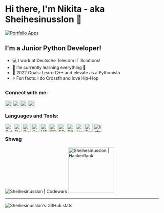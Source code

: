 # Hi there, I'm Nikita - aka Sheihesinusslon 👋 
[![Portfolio Apps](https://img.shields.io/website?label=Pet%20Projects&style=for-the-badge&up_color=e181d5&up_message=check&labelColor=193549&url=https%3A%2F%2Fgithub.com%2FSheihesinusslon%2Fportfolio-apps)](https://github.com/Sheihesinusslon/portfolio-apps)

## I'm a Junior Python Developer!
  
- :computer: I work at Deutsche Telecom IT Solutions!
- 🌱   I’m currently learning everything 🤣
- 🥅   2022 Goals: Learn C++ and elevate as a Pythonista
- ⚡   Fun facts: I do Crossfit and love Hip-Hop
  
### Connect with me:
  
[<img align="left" alt="Digita Resume" width="22px" src="https://user-images.githubusercontent.com/75010755/154892054-aac84256-1684-4009-918d-5081ba8a7c4f.png" />][website]
[<img align="left" alt="Nikita Gusev | Telegram" width="22px" src="https://cdn.jsdelivr.net/npm/simple-icons@v3/icons/telegram.svg" />][telegram]
[<img align="left" alt="Nikita Gusev | LinkedIn" width="22px" src="https://cdn.jsdelivr.net/npm/simple-icons@v3/icons/linkedin.svg" />][linkedin]
[<img align="left" alt="Sheihesinusslon | Instagram" width="22px" src="https://cdn.jsdelivr.net/npm/simple-icons@v3/icons/instagram.svg" />][instagram]
  
<br />
  
### Languages and Tools:

<img align="left" alt="Python" width="26px" src="https://user-images.githubusercontent.com/75010755/141420561-400cb75e-cdb9-428b-b3f7-0016d2f79820.png" />
<img align="left" alt="Flask" width="26px" src="https://user-images.githubusercontent.com/75010755/141421683-8ea59c00-f7ed-49ef-8dd4-6b433fe957e1.png" />
<img align="left" alt="Django" width="26px" src="https://user-images.githubusercontent.com/75010755/141421524-40b89a5d-4a65-4316-8369-32dc1c04f681.png" />
<img align="left" alt="Docker" width="26px" src="https://user-images.githubusercontent.com/75010755/141422227-67424795-d3f0-4d6b-a9b0-a70c21b1ec5a.png" />
<img align="left" alt="HTML5" width="26px" src="https://user-images.githubusercontent.com/75010755/141417640-6e1ec9f4-9d47-4256-976f-2c6f5321d5ed.png" />
<img align="left" alt="CSS3" width="26px" src="https://user-images.githubusercontent.com/75010755/141417657-ca5494e4-22a7-4b7f-9840-8d3d879d7ba7.png" />
<img align="left" alt="SQL" width="26px" src="https://user-images.githubusercontent.com/75010755/141417668-dc5546da-32cd-48e6-b9cf-a4487d3561a5.png" />
<img align="left" alt="Git" width="26px" src="https://user-images.githubusercontent.com/75010755/141417683-e8972e7a-6b64-4802-a1c3-337e80da9dfe.png" />
<img align="left" alt="Linux" width="26px" src="https://user-images.githubusercontent.com/75010755/141422109-bb601bef-2d47-4b99-8a3f-c9568d94a8da.png" />
<img align="left" alt="Terminal" width="26px" src="https://user-images.githubusercontent.com/75010755/141417692-223b5a11-15af-4ca8-a985-8ec8bdab8f8e.png" />
<img align="left" alt="lightsaber" width="28px" src="https://user-images.githubusercontent.com/75010755/141423250-e545a450-0fec-4a4a-850a-29a4e67e8a96.png" />

<br />

### Shwag

<img alt="Sheihesinusslon | Codewars" src="https://www.codewars.com/users/Sheihesinusslon/badges/small" />     
<img alt="Sheihesinusslon | HackerRank" width="150px" src="https://user-images.githubusercontent.com/75010755/137488111-36663cb7-a6e3-461f-8b92-4127b105333f.jpg" />  

___
![Sheihesinusslon's GitHub stats](https://github-readme-stats.vercel.app/api?username=Sheihesinusslon&count_private=true&show_icons=True&theme=cobalt)



[website]: http://sheihesinusslon.pythonanywhere.com
[telegram]: https://t.me/sheihesinusslon
[portfolio]: https://github.com/Sheihesinusslon/portfolio-apps
[instagram]: https://instagram.com/sheihesinusslon
[linkedin]: https://www.linkedin.com/in/nikita-gusev-05861b212/
[codewars]: https://www.codewars.com/users/Sheihesinusslon/badges/small
[hackerrank]: https://user-images.githubusercontent.com/75010755/137488111-36663cb7-a6e3-461f-8b92-4127b105333f.jpg
